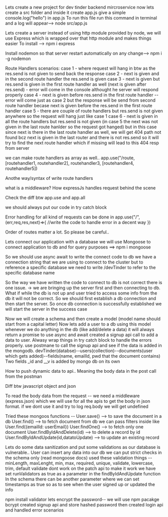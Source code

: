 Lets create a new project for dev tinder backend  mircroservice
now lets create a src folder and inside it create app.js
give a simple console.log("hello") in app.js
To run this file run this command in terminal and a log will appear--> node src/app.js

Lets create a server
instead of using http module provided by node, we will use Express which is wrapped over that http module and makes things easier
To install --> npm i express

Install nodemon so that server restart automatically on any change--> npm i -g nodemon 

Route Handlers scenarios:
case 1 - where request will hang in btw as the res.send is not given to send back the response
case 2 - next is given and in the second route handler the res.send is given 
case 3 - next is given but res.send is given in the first route handler as well (next is given after res.send) - error will come in the console althought he server will respond properly 
case 4 - next is given before res.send in the first route handler -- error will come just as case 2 but the response will be send from second route handler becase next is given before the res.send in the first route handler
case 5 - there are couple of route handlers but res.send is not given anywhere so the request will hang just like case 1
case 6 - next is given in all the route handlers but res.send is not given (in case 5 the next was not given in the last route hanlder so the request got hanged) but in this case since next is there in the last route handler as well, we will get 404 path not found bcz next is given in the last router and there is not res.send so it will try to find the next route handler which if missing will lead to this 404 resp from server

we can make route handlers as array as well.. app.use("/route, [routehandler1, routehandler2], routehandler3, [routehandler4, routehandler5])

Anothe way/syntax of write route handlers

what is a middleware? How expressJs handles request behind the scene

Check the diff btw app.use and app.all

we should always put our code in try catch block

Error handling for all kind of requests can be done in app.use("/",(err,req,res,next)=>{
    //write the code to handle error in a decent way
})

Order of routes matter a lot. So please be careful..

Lets connect our application with a database
we will use Mongoose to connect application to db and for query purposes ==> npm i mongoose

So we should use async await to write the connect code to db
we have a connection string that we are using to connect to the cluster but to reference a specific database we need to write /devTinder to refer to the specific database name

So the way we have written the code to connect to db is not correct there is one issue. -> we are bringing up the server first and then connecting to db. What if while the db is not up and user tried to access some info from the db it will not be correct. So we should first establish a db connection and then start the server.
So once db connection is successfully established we will start the server in the success case

Now we will create a schema and then create a model (model name should start from a capital letter)
Now lets add a user to a db using this model
whenever we do anything in the db (like add/delete a data) it will always return a promise to use async and await
created a signup api call to add a data to user. Alwasy wrap things in try catch block to handle the errors properly.
use postmane to call the signup api and see if the data is added in the mongodb. 
devTinder(databse)--users(collection)--documents(user which gets added)--fields(name, emailId, pwd that the document contains)
Two fields _id and __v is added by mongo db on its own

How to push dynamic data to api.. Meaning the body data in the post call from the postman

Diff btw javascript object and json

To read the body data from the request -- we need a middleware (express.json) which we will use for all the apis to get the body in json format. if we dont use it and try to log req.body we will get undefined

Tried these mongoos functions -- 
User.save() --> to save the document in a db
User.find() --> to fetch document from db we can pass filters inside like User.find({emailId: userEmail})
User.findOne() --> to fetch only one document 
User.findByIdAndDelete(id) --> to delete a record by id
User.findByIdAndUpdate(id,datatoUpdate) --> to update an existing record

Lets do some data sanitization and put some validations as  our database is vulnerable.. User can insert any data into our db
we can put strict checks in the schema only (read mongoose docs)
used these validation things -- minLength, maxLenght, min, max, required, unique, validate, lowercase, trim, default
validate dont work on the patch api to make it work we have set runValidators as true as a parameter in the findByIdAndUpdate function
In the schema there can be another parameter where we can set timestamps as true so as to see when the user signed up or updated the info 


npm install validator
lets encrypt the password-- we will use npm pacakge bcrypt
created signup api and store hashed password
then created login api and handled error scenarios 